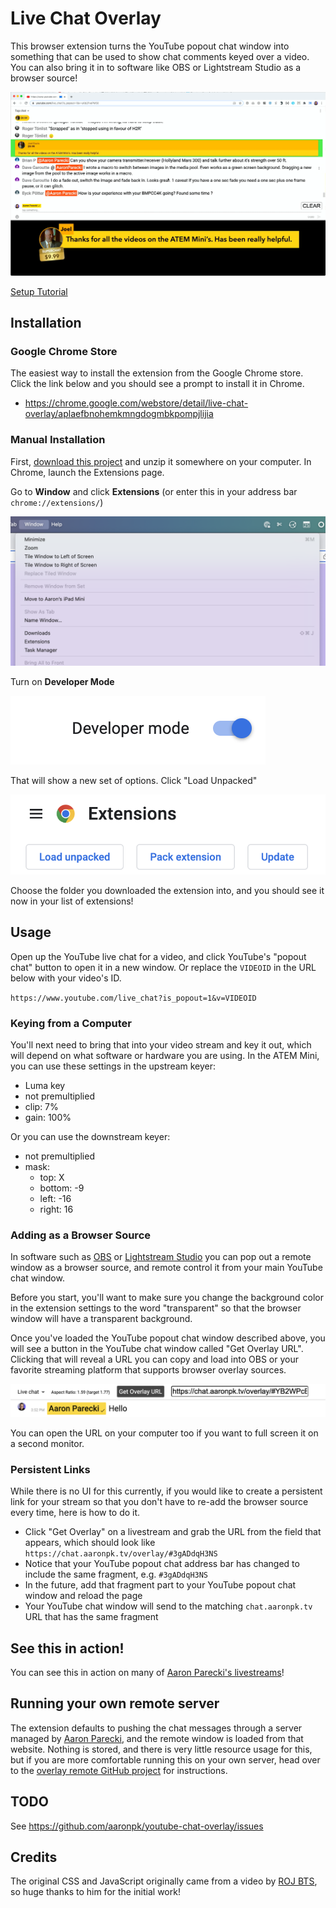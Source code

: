 Live Chat Overlay
=================

This browser extension turns the YouTube popout chat window into something that can be used to show chat comments keyed over a video. You can also bring it in to software like OBS or Lightstream Studio as a browser source!

![chat-screenshot](images/chat-screenshot.png)

[Setup Tutorial](https://youtu.be/HwctGtdsHZI)

## Installation

### Google Chrome Store

The easiest way to install the extension from the Google Chrome store. Click the link below and you should see a prompt to install it in Chrome.

* https://chrome.google.com/webstore/detail/live-chat-overlay/aplaefbnohemkmngdogmbkpompjlijia


### Manual Installation

First, [download this project](https://github.com/aaronpk/live-chat-overlay/archive/refs/heads/main.zip) and unzip it somewhere on your computer. In Chrome, launch the Extensions page.

Go to **Window** and click **Extensions** (or enter this in your address bar `chrome://extensions/`)

![window-extensions](images/chrome-window.png)

Turn on **Developer Mode**

![developer-mode](images/developer-mode.png)

That will show a new set of options. Click "Load Unpacked"

![load-unpacked](images/load-unpacked.png)

Choose the folder you downloaded the extension into, and you should see it now in your list of extensions!

## Usage

Open up the YouTube live chat for a video, and click YouTube's "popout chat" button to open it in a new window. Or replace the `VIDEOID` in the URL below with your video's ID.

`https://www.youtube.com/live_chat?is_popout=1&v=VIDEOID`

### Keying from a Computer

You'll next need to bring that into your video stream and key it out, which will depend on what software or hardware you are using. In the ATEM Mini, you can use these settings in the upstream keyer:

* Luma key
* not premultiplied
* clip: 7%
* gain: 100%

Or you can use the downstream keyer:

* not premultiplied
* mask:
  * top: X
  * bottom: -9
  * left: -16
  * right: 16

### Adding as a Browser Source

In software such as [OBS](https://obsproject.com) or [Lightstream Studio](http://strea.mr/aaronparecki) you can pop out a remote window as a browser source, and remote control it from your main YouTube chat window.

Before you start, you'll want to make sure you change the background color in the extension settings to the word "transparent" so that the browser window will have a transparent background.

Once you've loaded the YouTube popout chat window described above, you will see a button in the YouTube chat window called "Get Overlay URL". Clicking that will reveal a URL you can copy and load into OBS or your favorite streaming platform that supports browser overlay sources.

![get-overlay-url](images/get-overlay-url.png)

You can open the URL on your computer too if you want to full screen it on a second monitor.

### Persistent Links

While there is no UI for this currently, if you would like to create a persistent link for your stream so that you don't have to re-add the browser source every time, here is how to do it.

* Click "Get Overlay" on a livestream and grab the URL from the field that appears, which should look like `https://chat.aaronpk.tv/overlay/#3gADdqH3NS`
* Notice that your YouTube popout chat address bar has changed to include the same fragment, e.g. `#3gADdqH3NS`
* In the future, add that fragment part to your YouTube popout chat window and reload the page
* Your YouTube chat window will send to the matching `chat.aaronpk.tv` URL that has the same fragment


## See this in action!

You can see this in action on many of [Aaron Parecki's livestreams](https://www.youtube.com/watch?v=CHQITWm5wDQ&list=PLRyLn6THA5wPracMVE74IHovBT3ebcsJV)!


## Running your own remote server

The extension defaults to pushing the chat messages through a server managed by [Aaron Parecki](https://aaronpk.tv), and the remote window is loaded from that website. Nothing is stored, and there is very little resource usage for this, but if you are more comfortable running this on your own server, head over to the [overlay remote GitHub project](https://github.com/aaronpk/live-chat-overlay-remote) for instructions.


## TODO

See https://github.com/aaronpk/youtube-chat-overlay/issues


## Credits

The original CSS and JavaScript originally came from a video by [ROJ BTS](https://www.youtube.com/watch?v=NHy9D4ClTvc), so huge thanks to him for the initial work!

